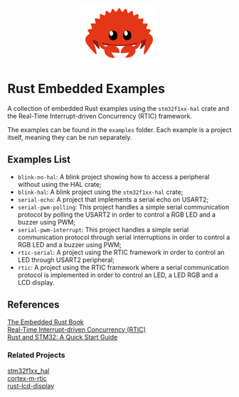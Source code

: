 <p align="center">
    <img src="./logo.png" height="128px">
</p>

# Rust Embedded Examples
A collection of embedded Rust examples using the `stm32f1xx-hal` crate and the Real-Time Interrupt-driven Concurrency (RTIC) framework.

The examples can be found in the `examples` folder. Each example is a project itself, meaning they can be run separately.

## Examples List
- `blink-no-hal`: A blink project showing how to access a peripheral without using the HAL crate;
- `blink-hal`: A blink project using the `stm32f1xx-hal` crate;
- `serial-echo`: A project that implements a serial echo on USART2;
- `serial-pwm-polling`: This project handles a simple serial communication protocol by polling the USART2 in order to control a RGB LED and a buzzer using PWM;
- `serial-pwm-interrupt`: This project handles a simple serial communication protocol through serial interruptions in order to control a RGB LED and a buzzer using PWM;
- `rtic-serial`: A project using the RTIC framework in order to control an LED through USART2 peripheral;
- `rtic`: A project using the RTIC framework where a serial communication protocol is implemented in order to control an LED, a LED RGB and a LCD display.

## References

[The Embedded Rust Book](https://docs.rust-embedded.org/book/intro/index.html) \
[Real-Time Interrupt-driven Concurrency (RTIC)](https://rtic.rs/0.5/book/en/preface.html) \
[Rust and STM32: A Quick Start Guide](https://bacelarhenrique.me/2021/02/21/rust-and-stm32-a-quick-start-guide.html)

### Related Projects

[stm32f1xx_hal](https://github.com/stm32-rs/stm32f1xx-hal) \
[cortex-m-rtic](https://github.com/rtic-rs/cortex-m-rtic) \
[rust-lcd-display](https://github.com/bacelarhenrique/rust-lcd-display)